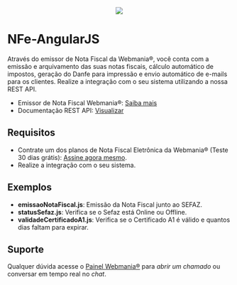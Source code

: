 <p align="center">
  <img src="https://wmbr.s3.amazonaws.com/img/logo_webmaniabr_github2.png">
</p>

# NFe-AngularJS
Através do emissor de Nota Fiscal da Webmania®, você conta com a emissão e arquivamento das suas notas fiscais, cálculo automático de impostos, geração do Danfe para impressão e envio automático de e-mails para os clientes. Realize a integração com o seu sistema utilizando a nossa REST API.

- Emissor de Nota Fiscal Webmania®: [Saiba mais](https://webmaniabr.com/nota-fiscal-eletronica/)
- Documentação REST API: [Visualizar](https://webmaniabr.com/docs/rest-api-nfe/)

## Requisitos

- Contrate um dos planos de Nota Fiscal Eletrônica da Webmania® (Teste 30 dias grátis): [Assine agora mesmo](https://webmaniabr.com/nota-fiscal-eletronica/).
- Realize a integração com o seu sistema.

## Exemplos

- **emissaoNotaFiscal.js**: Emissão da Nota Fiscal junto ao SEFAZ.
- **statusSefaz.js**: Verifica se o Sefaz está Online ou Offline.
- **validadeCertificadoA1.js**: Verifica se o Certificado A1 é válido e quantos dias faltam para expirar.

## Suporte

Qualquer dúvida acesse o [Painel Webmania®](https://webmaniabr.com/painel/) para *abrir um chamado* ou conversar em tempo real no *chat*.
